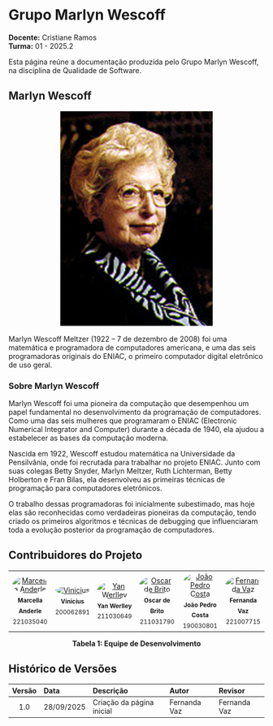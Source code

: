 # Grupo Marlyn Wescoff
**Docente:** Cristiane Ramos  
**Turma:** 01 - 2025.2

Esta página reúne a documentação produzida pelo Grupo Marlyn Wescoff, na disciplina de Qualidade de Software.

## Marlyn Wescoff

<div align="center">
  <img src="https://raw.githubusercontent.com/FCTE-Qualidade-de-Software-1/2025-2_T01_MARLYN-WESCOFF/refs/heads/main/docs/images/MarlynWescoff.png" alt="Marlyn Wescoff" width="300">
</div>

Marlyn Wescoff Meltzer (1922 – 7 de dezembro de 2008) foi uma matemática e programadora de computadores americana, e uma das seis programadoras originais do ENIAC, o primeiro computador digital eletrônico de uso geral.

### Sobre Marlyn Wescoff

Marlyn Wescoff foi uma pioneira da computação que desempenhou um papel fundamental no desenvolvimento da programação de computadores. Como uma das seis mulheres que programaram o ENIAC (Electronic Numerical Integrator and Computer) durante a década de 1940, ela ajudou a estabelecer as bases da computação moderna.

Nascida em 1922, Wescoff estudou matemática na Universidade da Pensilvânia, onde foi recrutada para trabalhar no projeto ENIAC. Junto com suas colegas Betty Snyder, Marlyn Meltzer, Ruth Lichterman, Betty Holberton e Fran Bilas, ela desenvolveu as primeiras técnicas de programação para computadores eletrônicos.

O trabalho dessas programadoras foi inicialmente subestimado, mas hoje elas são reconhecidas como verdadeiras pioneiras da computação, tendo criado os primeiros algoritmos e técnicas de debugging que influenciaram toda a evolução posterior da programação de computadores.

## Contribuidores do Projeto

<table>
  <tr>
    <td align="center">
      <a href="https://github.com/marcellaanderle">
        <img style="border-radius: 50%;" src="https://github.com/marcellaanderle.png" width="100px;" alt="Marcella Anderle"/>
      </a>
      <br />
      <sub><b>Marcella Anderle</b></sub>
      <br />
      <sub>221035040</sub>
    </td>
    <td align="center">
      <a href="https://github.com/RufinoVfR">
        <img style="border-radius: 50%;" src="https://github.com/RufinoVfR.png" width="100px;" alt="Vinicius"/>
      </a>
      <br />
      <sub><b>Vinicius</b></sub>
      <br />
      <sub>200062891</sub>
    </td>
    <td align="center">
      <a href="https://github.com/YanWerlley">
        <img style="border-radius: 50%;" src="https://github.com/YanWerlley.png" width="100px;" alt="Yan Werlley"/>
      </a>
      <br />
      <sub><b>Yan Werlley</b></sub>
      <br />
      <sub>211030649</sub>
    </td>
    <td align="center">
      <a href="https://github.com/OscarDeBrito">
        <img style="border-radius: 50%;" src="https://github.com/OscarDeBrito.png" width="100px;" alt="Oscar de Brito"/>
      </a>
      <br />
      <sub><b>Oscar de Brito</b></sub>
      <br />
      <sub>211031790</sub>
    </td>
    <td align="center">
      <a href="https://github.com/johnaopedro">
        <img style="border-radius: 50%;" src="https://github.com/johnaopedro.png" width="100px;" alt="João Pedro Costa"/>
      </a>
      <br />
      <sub><b>João Pedro Costa</b></sub>
      <br />
      <sub>190030801</sub>
    </td>
    <td align="center">
      <a href="https://github.com/Fernandavazgit1">
        <img style="border-radius: 50%;" src="https://github.com/Fernandavazgit1.png" width="100px;" alt="Fernanda Vaz"/>
      </a>
      <br />
      <sub><b>Fernanda Vaz</b></sub>
      <br />
      <sub>221007715</sub>
    </td>
  </tr>
</table>

<p align="center"><b>Tabela 1: Equipe de Desenvolvimento</b></p>

## Histórico de Versões

| Versão | Data       | Descrição                 | Autor         | Revisor       |
|:------:|:-----------|:--------------------------|:--------------|:--------------|
| 1.0    | 28/09/2025 | Criação da página inicial | Fernanda Vaz  | Fernanda Vaz  |

